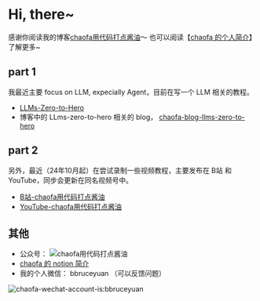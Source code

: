 # Hi, there~

感谢你阅读我的博客[chaofa用代码打点酱油](https://yuanchaofa.com)～ 也可以阅读【[chaofa 的个人简介](https://chaofa.notion.site/11a569b3ecce49b2826d679f5e2fdb54)】了解更多~


## part 1
我最近主要 focus on LLM, expecially Agent，目前在写一个 LLM 相关的教程。
- [LLMs-Zero-to-Hero](https://github.com/bbruceyuan/LLMs-Zero-to-Hero)
- 博客中的 LLms-zero-to-hero 相关的 blog， [chaofa-blog-llms-zero-to-hero](https://yuanchaofa.com/llms-zero-to-hero/the-way-of-moe-model-evolution.html)


## part 2
另外，最近（24年10月起）在尝试录制一些视频教程，主要发布在 B站 和 YouTube，同步会更新在同名视频号中。
- [B站-chaofa用代码打点酱油](https://space.bilibili.com/12420432)
- [YouTube-chaofa用代码打点酱油](https://www.youtube.com/@bbruceyuan)


## 其他
- 公众号： ![chaofa用代码打点酱油](https://yuanchaofa.com/llms-zero-to-hero/chaofa-wechat-official-account.png)
- [chaofa 的 notion 简介](https://chaofa.notion.site/11a569b3ecce49b2826d679f5e2fdb54)
- 我的个人微信： bbruceyuan  （可以反馈问题）

![chaofa-wechat-account-is:bbruceyuan](https://yuanchaofa.com/llms-zero-to-hero/wechat-account-bbruceyuan.png)

